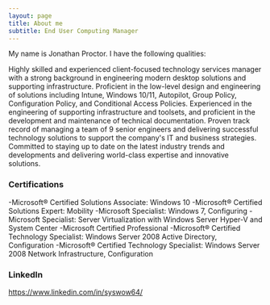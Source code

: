 ```yaml
---
layout: page
title: About me
subtitle: End User Computing Manager
---
```


My name is Jonathan Proctor. I have the following qualities:

Highly skilled and experienced client-focused technology services manager with a strong background in engineering modern desktop solutions and supporting infrastructure. Proficient in the low-level design and engineering of solutions including Intune, Windows 10/11, Autopilot, Group Policy, Configuration Policy, and Conditional Access Policies. Experienced in the engineering of supporting infrastructure and toolsets, and proficient in the development and maintenance of technical documentation. Proven track record of managing a team of 9 senior engineers and delivering successful technology solutions to support the company's IT and business strategies. Committed to staying up to date on the latest industry trends and developments and delivering world-class expertise and innovative solutions.


### Certifications
-Microsoft® Certified Solutions Associate: Windows 10
-Microsoft® Certified Solutions Expert: Mobility
-Microsoft Specialist: Windows 7, Configuring
-Microsoft Specialist: Server Virtualization with Windows Server Hyper-V and System Center
-Microsoft Certified Professional
-Microsoft® Certified Technology Specialist: Windows Server 2008 Active Directory, Configuration
-Microsoft® Certified Technology Specialist: Windows Server 2008 Network Infrastructure, Configuration

### LinkedIn

https://www.linkedin.com/in/syswow64/
